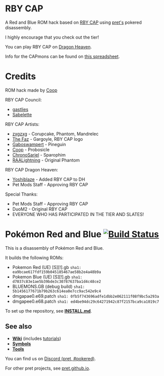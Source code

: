 # RBY CAP

A Red and Blue ROM hack based on [RBY CAP](https://www.smogon.com/forums/threads/3.3737699/) using [pret's](github.com/pret) pokered disassembly.

I highly encourage that you check out the tier!

You can play RBY CAP on [Dragon Heaven](http://petmodsdh.com/).

Info for the CAPmons can be found on [this spreadsheet](https://docs.google.com/spreadsheets/d/1B4zGi6cBzuy3Vrfhz59VJsjdXtS1Bh60UFUOwzBmVGQ/edit?gid=955529693#gid=955529693).

# Credits

ROM hack made by [Coop](https://github.com/coastergat)

RBY CAP Council: 
- [gastlies](https://www.smogon.com/forums/members/gastlies.540559/)
- [Sabelette](https://www.smogon.com/forums/members/sabelette.583793/)

RBY CAP Artists:
- [zxgzxg](https://www.smogon.com/forums/members/zxgzxg.501316/) - Corupcake, Phantom, Mandrelec
- [The Faz](https://www.smogon.com/forums/members/the-faz.375033/) - Gargoyle, RBY CAP logo
- [Gaboswampert](https://www.smogon.com/forums/members/gaboswampert.566431/) - Pineguin
- [Coop](https://github.com/coastergat) - Probosicle
- [ChronoSariel](https://www.smogon.com/forums/members/chronosariel.693264/) - Sparophim
- [RAALightning](https://www.smogon.com/forums/members/raalightning.530917/) - Original Phantom 

RBY CAP Dragon Heaven:
- [Yoshiblaze](https://github.com/Yoshiblaze) - Added RBY CAP to DH
- Pet Mods Staff - Approving RBY CAP

Special Thanks:
- Pet Mods Staff - Approving RBY CAP
- DuoM2 - Original RBY CAP
- EVERYONE WHO HAS PARTICIPATED IN THE TIER AND SLATES!


# Pokémon Red and Blue [![Build Status][ci-badge]][ci]

This is a disassembly of Pokémon Red and Blue.

It builds the following ROMs:

- Pokemon Red (UE) [S][!].gb `sha1: ea9bcae617fdf159b045185467ae58b2e4a48b9a`
- Pokemon Blue (UE) [S][!].gb `sha1: d7037c83e1ae5b39bde3c30787637ba1d4c48ce2`
- BLUEMONS.GB (debug build) `sha1: 5b1456177671b79b263c614ea0e7cc9ac542e9c4`
- dmgapae0.e69.patch `sha1: 0fb5f743696adfe1dbb2e062111f08f9bc5a293a`
- dmgapee0.e68.patch `sha1: ed4be94dc29c64271942c87f2157bca9ca1019c7`

To set up the repository, see [**INSTALL.md**](INSTALL.md).


## See also

- [**Wiki**][wiki] (includes [tutorials][tutorials])
- [**Symbols**][symbols]
- [**Tools**][tools]

You can find us on [Discord (pret, #pokered)](https://discord.gg/d5dubZ3).

For other pret projects, see [pret.github.io](https://pret.github.io/).

[wiki]: https://github.com/pret/pokered/wiki
[tutorials]: https://github.com/pret/pokered/wiki/Tutorials
[symbols]: https://github.com/pret/pokered/tree/symbols
[tools]: https://github.com/pret/gb-asm-tools
[ci]: https://github.com/pret/pokered/actions
[ci-badge]: https://github.com/pret/pokered/actions/workflows/main.yml/badge.svg
